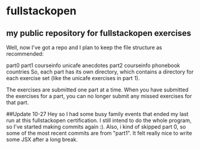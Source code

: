 # fullstackopen

## my public repository for fullstackopen exercises

Well, now I've got a repo and I plan to keep the file structure as recommended:

part0
part1
  courseinfo
  unicafe
  anecdotes
part2
  courseinfo
  phonebook
  countries
So, each part has its own directory, which contains a directory for each exercise set (like the unicafe exercises in part 1).

The exercises are submitted one part at a time. When you have submitted the exercises for a part, you can no longer submit any missed exercises for that part.

##Update 10-27
Hey so I had some busy family events that ended my last run at this fullstackopen certification.  I still intend to do the whole program, so I've started making commits again :).  Also, i kind of skipped part 0, so some of the most recent commits are from "part1".  It felt really nice to write some JSX after a long break.  
